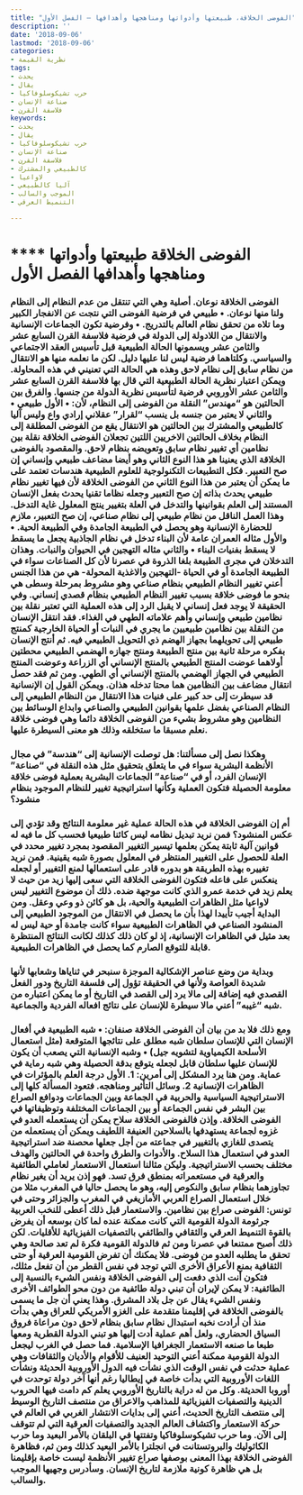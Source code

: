 ```yaml
---
title: "الفوضى الخلاقة، طبيعتها وأدواتها ومناهجها وأهدافها – الفصل الأول"
description: ''
date: '2018-09-06'
lastmod: '2018-09-06'
categories:
- نظرية القيمة
tags:
- يحدث
- يقال
- حرب تشيكوسلوفاكيا
- صناعة الإنسان
- فلاسفة القرن
keywords:
- يحدث
- يقال
- حرب تشيكوسلوفاكيا
- صناعة الإنسان
- فلاسفة القرن
- كالطبيعي والمشترك
- لاواعيا
- آليا كالطبيعي
- الموجب والسالب
- التنميط العرقي

---
```

# **** **الفوضى الخلاقة طبيعتها وأدواتها ومناهجها وأهدافها الفصل الأول**

### الفوضى الخلاقة نوعان. أصلية وهي التي تنتقل من عدم النظام إلى النظام ولنا منها نوعان. • طبيعي في فرضية الفوضى التي نتجت عن الانفجار الكبير وما تلاه من تحقق نظام العالم بالتدريج. • وفرضية تكون الجماعات الإنسانية والانتقال من اللادولة إلى الدولة في فرضية فلاسفة القرن السابع عشر والثامن عشر ويسمونها الحالة الطبيعية قبل تأسيس العقد الاجتماعي والسياسي. وكلتاهما فرضية ليس لنا عليها دليل. لكن ما نعلمه منها هو الانتقال من نظام سابق إلى نظام لاحق وهذه هي الحالة التي تعنيني في هذه المحاولة. ويمكن اعتبار نظرية الحالة الطبيعية التي قال بها فلاسفة القرن السابع عشر والثامن عشر الأوروبي فرضية لتأسيس نظرية الدولة من جنسها. والفرق بين الحالتين هو “مهندس” النقلة من الفوضى إلى النظام، لأن: • الأول طبيعي • والثاني لا يعتبر من جنسه بل ينسب “لقرار” عقلاني إرادي واع وليس آليا كالطبيعي والمشترك بين الحالتين هو الانتقال يقع من الفوضى المطلقة إلى النظام بخلاف الحالتين الاخريين اللتين تجعلان الفوضى الخلاقة نقلة بين نظامين أي تغيير نظام سابق وتعويضه بنظام لاحق. والمقصود بالفوضى الخلاقة الذي يعنينا هو هذا النوع الثاني وهو أيضا مضاعف طبيعي وإنساني إن صح التعبير. فكل التطبيعات التكنولوجية للعلوم الطبيعية هندسات تعتمد على ما يمكن أن يعتبر من هذا النوع الثاني من الفوضى الخلاقة لأن فيها تغيير نظام طبيعي يحدث بذاته إن صح التعبير وجعله نظاما تقنيا يحدث بفعل الإنسان المستند إلى العلم بقوانينها والتدخل في العلة بتغيير ينتج المعلول غاية التدخل. وهذا العمل الناقل من نظام طبيعي إلى نظام صناعي، إن صح التعبير، ملازم للحضارة الإنسانية وهو يحصل في الطبيعة الجامدة وفي الطبيعة الحية. • والأول مثاله العمران عامة لأن البناء تدخل في نظام الجاذبية يجعل ما يسقط لا يسقط بفنيات البناء • والثاني مثاله التهجين في الحيوان والنبات. وهذان التدخلان في مجرى الطبيعة بلغا الذروة في عصرنا لأن كل الصناعات سواء في الطبيعة الجامدة أو في الحياة -التهجين والاغذية المحولة- هي من هذا الجنس أعني تغيير النظام الطبيعي بنظام صناعي وهو مشروط بمرحلة وسطى هي بنحو ما فوضى خلاقة بسبب تغيير النظام الطبيعي بنظام قصدي إنساني. وفي الحقيقة لا يوجد فعل إنساني لا يقبل الرد إلى هذه العملية التي تعتبر نقلة بين نظامين طبيعي وإنساني وأهم علاماته الطهي في الغذاء. فقد انتقل الإنسان من النقلة بين نظامين طبيعيين ما يجري في النبات أو الحياة الخارجية كمنتج طبيعي إلى تحويلهما بجهاز الهضم ذي التحويل الطبيعي فيه. ثم أنتج الإنسان بفكره مرحلة ثانية بين منتج الطبيعة ومنتج جهازه الهضمي الطبيعي محطتين أولاهما عوضت المنتج الطبيعي بالمنتج الإنساني أي الزراعة وعوضت المنتج الطبيعي في الجهاز الهضمي بالمنتج الإنساني أي الطهي. ومن ثم فقد حصل انتقال مضاعف بين النظامين هما محتا تدخله هذان. ويمكن القول إن الإنسانية قد سيطرت إلى حد كبير على فنيات هذا الانتقال من النظام الطبيعي إلى النظام الصناعي بفضل علمها بقوانين الطبيعي والصناعي وابداع الوسائط بين النظامين وهو مشروط بشيء من الفوضى الخلاقة دائما وهي فوضى خلاقة نعلم مسبقا ما ستخلقه وذلك هو معنى السيطرة عليها.

### وهكذا نصل إلى مسألتنا: هل توصلت الإنسانية إلى “هندسة” في مجال الأنظمة البشرية سواء في ما يتعلق بتحقيق مثل هذه النقلة في “صناعة” الإنسان الفرد، أو في “صناعة” الجماعات البشرية بعملية فوضى خلاقة معلومة الحصيلة فتكون العملية وكأنها استراتيجية تغيير للنظام الموجود بنظام منشود؟

### أم إن الفوضى الخلاقة في هذه الحالة عملية غير معلومة النتائج وقد تؤدي إلى عكس المنشود؟ فمن نريد تبديل نظامه ليس كائنا طبيعيا فحسب كل ما فيه له قوانين آلية ثابتة يمكن بعلمها تيسير التغيير المقصود بمجرد تغيير محدد في العلة للحصول على التغيير المنتظر في المعلول بصورة شبه يقينية. فمن نريد تغييره بهذه الطريقة هو بدوره قادر على استعمالها لمنع التغيير أو لجعله ينعكس على فاعله فتكون الفوضى الخلاقة التي سعى إليها زيد من حيث لا يعلم زيد في خدمة عمرو الذي كانت موجهة ضده. ذلك أن موضوع التغيير ليس لاواعيا مثل الظاهرات الطبيعية والحية، بل هو كائن ذو وعي وعقل. ومن البداية أجيب تأييدا لهذا بأن ما يحصل في الانتقال من الموجود الطبيعي إلى المنشود الصناعي في الظاهرات الطبيعية سواء كانت جامدة أو حية ليس له بعد مثيل في الظاهرات الإنسانية، إذ لو كان ذلك كذلك لكانت النتائج المنتظرة قابلة للتوقع الصارم كما يحصل في الظاهرات الطبيعية.

### وبداية من وضع عناصر الإشكالية الموجزة سنبحر في ثناياها وشعابها لأنها شديدة العواصة ولأنها في الحقيقة تؤول إلى فلسفة التاريخ ودور الفعل القصدي فيه إضافة إلى مالا يرد إلى القصد في التاريخ أو ما يمكن اعتباره من شبه “غيبه” أعني مالا سيطرة للإنسان على نتائج افعاله الفردية والجماعية.

### ومع ذلك فلا بد من بيان أن الفوضى الخلاقة صنفان: • شبه الطبيعية في أفعال الإنسان التي للإنسان سلطان شبه مطلق على نتائجها المتوقعة (مثل استعمال الأسلحة الكيمياوية لتشويه جيل) • وشبه الإنسانية التي يصعب أن يكون للإنسان عليها سلطان قابل لجعله يتوقع بدقة الحصيلة وهي شبه رماية في عماية. ومن هنا يرد المشكل إلى أمرين: 1. الأول درجة العلم بالمؤثرات في الظاهرات الإنسانية 2. وسائل التأثير ومناهجه. فتعود المسألة كلها إلى الاستراتيجية السياسية والحربية في الجماعة وبين الجماعات ودوافع الصراع بين البشر في نفس الجماعة أو بين الجماعات المختلفة وتوظيفاتها في الفوضى الخلاقة. وإذن فالفوضى الخلاقة سلاح يمكن أن يستعمله العدو في غزوه لجماعة يستهدفها بالسلاحين العنيفة اللطيف ويمكن أن يستعمله من يتصدى للغازي بالتغيير في جماعته من أجل جعلها محصنة ضد استراتيجية العدو في استعمال هذا السلاح. والأدوات والطرق واحدة في الحالتين والهدف مختلف بحسب الاستراتيجية. وليكن مثالنا استعمال الاستعمار لعاملي الطائفية والعرقية في مستعمراته بمنطق فرق تسد. فهو إذن يريد أن يغير نظام تجاوزهما بنظام سابق والنكوص إليه، وهو ما يحصل حاليا في المغرب مثلا من خلال استعمال الصراع العربي الأمازيغي في المغرب والجزائر وحتى في تونس: الفوضى صراع بين نظامين. والاستعمار قبل ذلك أعطى للنخب العربية جرثومة الدولة القومية التي كانت ممكنة عنده لما كان بوسعه أن يفرض بالقوة التنميط العرقي والثقافي والطائفي بالتصفيات الفيزيائية للأقليات. لكن ذلك أصبح ممتنعا في عصرنا ومن ثم فالدولة القومية فكرة لم تعد صالحة وهي تحقق ما يطلبه العدو من فوضى. فلا يمكنك أن تفرض القومية العرقية أو حتى الثقافية بمنع الأعراق الأخرى التي توجد في نفس القطر من أن تفعل مثلك، فتكون أنت الذي دفعت إلى الفوضى الخلاقة ونفس الشيء بالنسبة إلى الطائفية: لا يمكن لإيران أن تبني دولة طائفية من دون محو الطوائف الأخرى ونفس الشيء يقال عن جل بلاد المشرق. وهذا يعني أن جل ما يسمى بالفوضى الخلاقة في إقليمنا متقدمة على الغزو الأمريكي للعراق وهي بدأت منذ أن أرادت نخبه استبدال نظام سابق بنظام لاحق دون مراعاة فروق السياق الحضاري، ولعل أهم عملية أدت إليها هو تبني الدولة القطرية ومعها طبعا ما صنعه الاستعمار الجغرافيا الإسلامية. فما حصل في الغرب ليجعل الدولة القومية ممكنة أعني التوحيد العنيف للأقوام والأديان والثقافات وهي عملية حدثت في نفس الوقت الذي نشأت فيه الدول الأوروبية الحديثة ونشأت اللغات الأوروبية التي بدأت خاصة في إيطاليا رغم أنها آخر دولة توحدت في أوروبا الحديثة. وكل من له دراية بالتاريخ الأوروبي يعلم كم دامت فيها الحروب الدينية والتصفيات الفيزيائية للمذاهب والاعراق من منتصف التاريخ الوسيط إلى منتصف التاريخ الحديث، أعني إلى بدايات الانتشار الغربي في العالم في حركة الاستعمار واكتشاف العالم الجديد والتصفيات العرقية التي لم تتوقف إلى الآن. وما حرب تشيكوسلوفاكيا وتفتتها في البلقان بالأمر البعيد وما حرب الكاثوليك والبروتستانت في انجلترا بالأمر البعيد كذلك ومن ثم، فظاهرة الفوضى الخلاقة بهذا المعنى بوصفها صراع تغيير الأنظمة ليست خاصة بإقليمنا بل هي ظاهرة كونية ملازمة لتاريخ الإنسان. وسأدرس وجهيها الموجب والسالب.

###
